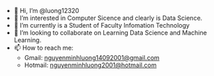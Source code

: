 - 👋 Hi, I’m @luong12320
- 👀 I’m interested in Computer Sicence and clearly is Data Science.
- 🌱 I’m currently is a Student of Faculty Infomation Technology
- 💞️ I’m looking to collaborate on Learning Data Science and Machine Learning.
- 📫 How to reach me:
  + Gmail: nguyenminhluong14092001@gmail.com
  + Hotmail: nguyenminhluong2001@hotmail.com

<!---
luong12320/luong12320 is a ✨ special ✨ repository because its `README.md` (this file) appears on your GitHub profile.
You can click the Preview link to take a look at your changes.
--->
